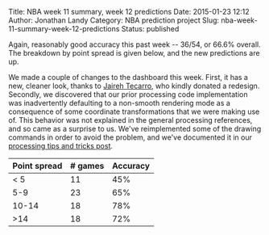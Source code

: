 Title: NBA week 11 summary, week 12 predictions
Date: 2015-01-23 12:12
Author: Jonathan Landy
Category: NBA prediction project
Slug: nba-week-11-summary-week-12-predictions
Status: published

Again, reasonably good accuracy this past week -- 36/54, or 66.6% overall. The breakdown by point spread is given below, and the new predictions are up.

We made a couple of changes to the dashboard this week. First, it has a new, cleaner look, thanks to [Jaireh Tecarro](http://www.jairehtecarro.com/), who kindly donated a redesign. Secondly, we discovered that our prior processing code implementation was inadvertently defaulting to a non-smooth rendering mode as a consequence of some coordinate transformations that we were making use of. This behavior was not explained in the general processing references, and so came as a surprise to us. We've reimplemented some of the drawing commands in order to avoid the problem, and we've documented it in our [processing tips and tricks post](http://efavdb.github.io/processing-and-processing-js-tips-and-tricks).

| Point spread | # games | Accuracy |
| -- | -- | -- |
| < 5 | 11 | 45% |
| 5-9 | 23 | 65% |
| 10-14 | 18 | 78% |
| >14 | 18 | 72% |